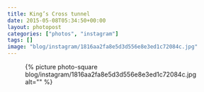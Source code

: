 ```yaml
---
title: King’s Cross tunnel
date: 2015-05-08T05:34:50+00:00
layout: photopost
categories: ["photos", "instagram"]
tags: []
image: "blog/instagram/1816aa2fa8e5d3d556e8e3ed1c72084c.jpg"
---
```


<figure class="photo photo--square">
  {% picture photo-square blog/instagram/1816aa2fa8e5d3d556e8e3ed1c72084c.jpg alt="" %}
</figure>


